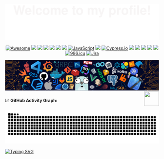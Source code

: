 ![](assets/Bottom_up.svg)


<!--   my-icons -->
<p align="center">
    <!-- <a href="https://gitpod.io/from-referrer/" rel="nofollow">
    <img src="https://camo.githubusercontent.com/6d5cc21f7c63bda76f682cd92905510feedb519f8af7b37b83e732eed068bbdc/68747470733a2f2f696d672e736869656c64732e696f2f62616467652f476974706f642d72656164792d2d746f2d2d636f64652d3930386138353f6c6f676f3d676974706f64" alt="Gitpod ready-to-code" data-canonical-src="https://img.shields.io/badge/Gitpod-ready--to--code-908a85?logo=gitpod" style="max-width: 100%;">
  </a> -->
    <a href="https://github.com/sindresorhus/awesome#readme"><img src="https://awesome.re/badge.svg" alt="Awesome"></a>
    <a href="ChatGPT"><img src="https://img.shields.io/badge/ChatGPT-4o-8A2BE2"></a>
    <a href="https://github.com/python/cpython"><img src="https://img.shields.io/badge/Python-3.12-FF1493.svg"></a>
    <a href="PyTorch"><img src="http://img.shields.io/badge/-PyTorch-eee?style=flat-square&logo=pytorch&logoColor=EE4C2C"></a>
    <a href="TensorFlow"><img src="http://img.shields.io/badge/-TensorFlow-eee?style=flat-square&logo=tensorflow&logoColor=FF6F00"></a>
    <a href="OpenCV"><img src="https://img.shields.io/badge/-OpenCV-444444?style=flat&logo=OpenCV"></a>
    <a href="PyQt"><img src="https://img.shields.io/badge/-PyQt-004400?style=flat&logo=Qt"></a>
    <a href="https://developer.mozilla.org/"><img src="https://img.shields.io/badge/JavaScript-323330.svg?logo=javascript&logoColor=F7DF1E" alt="JavaScript" /></a>
    <a href="React"><img src="https://img.shields.io/badge/React-61dafb?logo=react&logoColor=black"></a>
    <a href="https://www.cypress.io/"><img src="https://img.shields.io/badge/tested%20with-Cypress-04C38E.svg" alt="Cypress.io" /></a>
    <a href="MySQL"><img src="https://img.shields.io/badge/-MySQL-444444?style=flat&logo=MySQL"></a>
    <a href="SQLite"><img src="https://img.shields.io/badge/-SQLite-444444?style=flat&logo=SQLite"></a>
    <a href="https://www.postgresql.org"><img src="https://img.shields.io/badge/-PostgreSQL-336791?style=flat-square&logo=postgresql&logoColor=white"></a>
    <a href="Bash"><img src="https://img.shields.io/badge/-Bash-444444?style=flat&logo=GnuBash"></a>
    <a href="https://www.docker.com/"><img src="https://img.shields.io/badge/-Docker-2496ED?style=flat-square&logo=docker&logoColor=white"></a>
    <a href="https://996.icu"><img src="https://img.shields.io/badge/link-996.icu-red.svg" alt="996.icu" /></a>
    <a href="https://www.atlassian.com/software/jira"><img src="https://img.shields.io/badge/JIRA-0052CC?logo=jira" alt="Jira" /></a>
    <!--  <a href="https://www.cypress.io/" rel="nofollow"><img src="https://camo.githubusercontent.com/16428bf59999e11f6c40a85fd6ac1e6ac7f040065a9107e94647020f3135676b/68747470733a2f2f696d672e736869656c64732e696f2f62616467652f746573746564253230776974682d437970726573732d3034433338452e737667" alt="Cypress.io" data-canonical-src="https://img.shields.io/badge/tested%20with-Cypress-04C38E.svg" style="max-width: 100%;"></a>  -->
    

</p>    
<!--     
  <a href="https://github.com/BEPb/BEPb/stargazers"><img src="https://img.shields.io/github/stars/BEPb/BEPb.svg?logo=github"></a>
    <a href="https://github.com/BEPb/BEPb/network/members"><img src="https://img.shields.io/github/forks/BEPb/BEPb.svg?color=blue&logo=github"></a>
    <img src="https://visitor-badge.laobi.icu/badge?page_id=BEPb.BEPb" alt="visitors"/>    -->


<!--   my-header-img -->
![](./src/header_.png)
<a href="https://www.python.org/"><img src="https://upload.wikimedia.org/wikipedia/commons/c/c3/Python-logo-notext.svg" align="right" height="48" width="48" ></a>


<!--  [![996.icu](https://img.shields.io/badge/link-996.icu-red.svg)](https://996.icu)  -->


#### 📈 GitHub Activity Graph:
<picture>
  <source media="(prefers-color-scheme: dark)" srcset="https://raw.githubusercontent.com/MackDing/MackDing/output/github-contribution-grid-snake-dark.svg" />
  <source media="(prefers-color-scheme: light)" srcset="https://raw.githubusercontent.com/MackDing/MackDing/output/github-contribution-grid-snake.svg" />
  <img alt="github-snake" src="https://raw.githubusercontent.com/MackDing/MackDing/output/github-contribution-grid-snake.svg" />
</picture>


<!--   my-ticker -->    
[![Typing SVG](https://readme-typing-svg.demolab.com?font=Fira+Code&pause=1000&width=435&lines=Welcome+to+the+code+symphony+%F0%9F%8E%B6;every+line+of+code+is+a+rythem+;Hi+there+%F0%9F%91%8B%2C+I+am+Mack+Ding;Welcome+to+My+Profile!+%F0%9F%8E%B5)](https:git.io/typing-svg)



